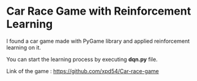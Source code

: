 # Car Race Game with Reinforcement Learning

I found a car game made with PyGame library and applied reinforcement learning on it.

You can start the learning process by executing <b>dqn.py</b> file.

Link of the game : https://github.com/xpd54/Car-race-game

